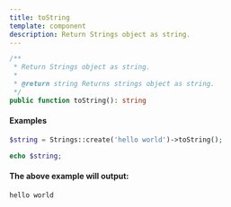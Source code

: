 ```yaml
---
title: toString
template: component
description: Return Strings object as string.
---
```


```php
/**
 * Return Strings object as string.
 *
 * @return string Returns strings object as string.
 */
public function toString(): string
```

#### Examples

```php
$string = Strings::create('hello world')->toString();

echo $string;
```

#### The above example will output:

```text
hello world
```
